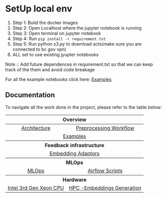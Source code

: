 # SetUp local env

1. Step 1: Build the docker images
1. Step 2: Open Localhost where the jupyter notebook is running
1. Step 3: Open terminal on jupyter notebook
1. Step 4: Run `pip install -r requirement.txt`
1. Step 5: Run python s3.py to download acts(make sure you are connected to bc gov vpn)
1. ALL set to use existing jyupter notebooks 

Note :: Add future dependences in requirement.txt so that we can keep track of the them and avoid code breakage

For all the example notebooks click here: [Examples](https://github.com/bcgov/citz-imb-ai/tree/main/examples)

## Documentation
To navigate all the work done in the project, please refer to the table below:

<table>
    <thead>
        <tr>
            <th colspan="8" align="center">Overview</th>
        </tr>
    </thead>
    <tbody>
        <tr>
            <td colspan="4" align="center"><a href="https://github.com/bcgov/citz-imb-ai/tree/main/architecture">Architecture</a></td>
            <td colspan="4" align="center"><a href="https://github.com/bcgov/citz-imb-ai/tree/main/architecture/preprocessing">Preprocessing Workflow</a></td>
</tr>
        <tr>
            <td colspan="8" align="center"><a href="https://github.com/bcgov/citz-imb-ai/tree/main/examples">Examples</a></td>
        </tr>
        <tr>
            <th colspan="8"> Feedback infrastructure </th>
        <tr>
        <tr>
            <td colspan="8" align="center"><a href="https://github.com/bcgov/citz-imb-ai/tree/main/web/frontend-feedback-analytics"> Embedding Adaptors</a>
        </tr>
        <tr>
            <th colspan="8"> MLOps </th>
        </tr>   
        <tr>
            <td colspan="4" align="center"><a href="https://github.com/bcgov/citz-imb-ai/tree/main/mlops"> MLOps</a></td>
            <td colspan="4" align="center"><a href="https://github.com/bcgov/citz-imb-ai/tree/main/mlops/orchestration/airflow"> Airflow Scripts</a></td>
        </tr>
        <tr>
            <th colspan="8"> Hardware </th>
        <tr>
        <tr>
            <td colspan="4" align="center"><a href="https://github.com/bcgov/citz-imb-ai/tree/main/HPC/intelHW"> Intel 3rd Gen Xeon CPU</a>
            </td>
            <td colspan="4" align="center"><a href="https://github.com/bcgov/citz-imb-ai/tree/main/HPC/HPC_Embeddings"> HPC  -Embeddings Generation</a>
            </td>
        </tr>
    </tbody>
</table>    
